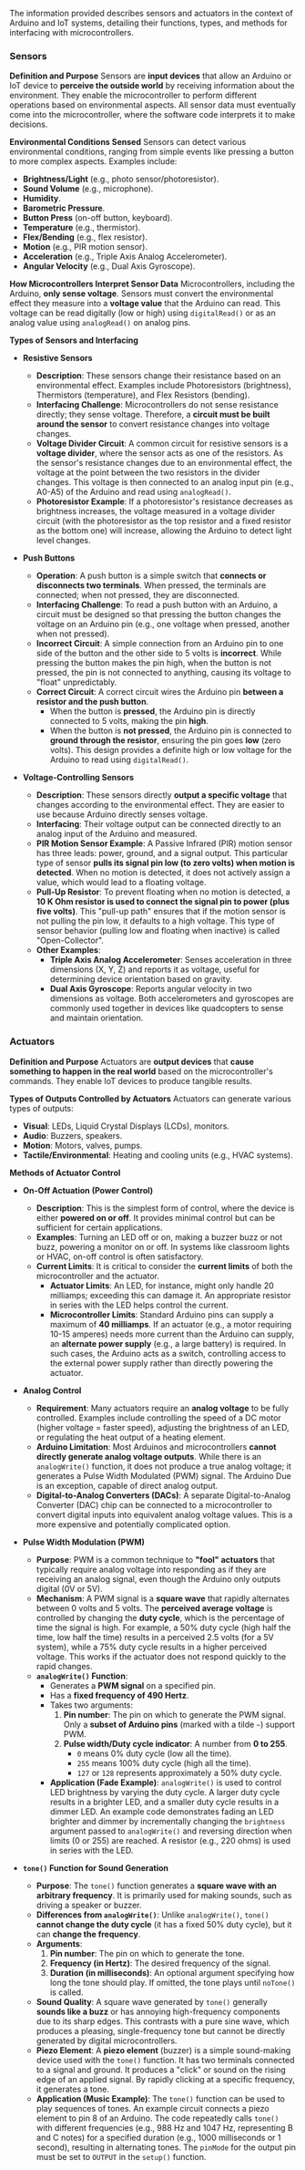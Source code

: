 
The information provided describes sensors and actuators in the context of Arduino and IoT systems, detailing their functions, types, and methods for interfacing with microcontrollers.

### Sensors

**Definition and Purpose**
Sensors are **input devices** that allow an Arduino or IoT device to **perceive the outside world** by receiving information about the environment. They enable the microcontroller to perform different operations based on environmental aspects. All sensor data must eventually come into the microcontroller, where the software code interprets it to make decisions.

**Environmental Conditions Sensed**
Sensors can detect various environmental conditions, ranging from simple events like pressing a button to more complex aspects. Examples include:
*   **Brightness/Light** (e.g., photo sensor/photoresistor).
*   **Sound Volume** (e.g., microphone).
*   **Humidity**.
*   **Barometric Pressure**.
*   **Button Press** (on-off button, keyboard).
*   **Temperature** (e.g., thermistor).
*   **Flex/Bending** (e.g., flex resistor).
*   **Motion** (e.g., PIR motion sensor).
*   **Acceleration** (e.g., Triple Axis Analog Accelerometer).
*   **Angular Velocity** (e.g., Dual Axis Gyroscope).

**How Microcontrollers Interpret Sensor Data**
Microcontrollers, including the Arduino, **only sense voltage**. Sensors must convert the environmental effect they measure into a **voltage value** that the Arduino can read. This voltage can be read digitally (low or high) using `digitalRead()` or as an analog value using `analogRead()` on analog pins.

**Types of Sensors and Interfacing**

*   **Resistive Sensors**
    *   **Description**: These sensors change their resistance based on an environmental effect. Examples include Photoresistors (brightness), Thermistors (temperature), and Flex Resistors (bending).
    *   **Interfacing Challenge**: Microcontrollers do not sense resistance directly; they sense voltage. Therefore, a **circuit must be built around the sensor** to convert resistance changes into voltage changes.
    *   **Voltage Divider Circuit**: A common circuit for resistive sensors is a **voltage divider**, where the sensor acts as one of the resistors. As the sensor's resistance changes due to an environmental effect, the voltage at the point between the two resistors in the divider changes. This voltage is then connected to an analog input pin (e.g., A0-A5) of the Arduino and read using `analogRead()`.
    *   **Photoresistor Example**: If a photoresistor's resistance decreases as brightness increases, the voltage measured in a voltage divider circuit (with the photoresistor as the top resistor and a fixed resistor as the bottom one) will increase, allowing the Arduino to detect light level changes.

*   **Push Buttons**
    *   **Operation**: A push button is a simple switch that **connects or disconnects two terminals**. When pressed, the terminals are connected; when not pressed, they are disconnected.
    *   **Interfacing Challenge**: To read a push button with an Arduino, a circuit must be designed so that pressing the button changes the voltage on an Arduino pin (e.g., one voltage when pressed, another when not pressed).
    *   **Incorrect Circuit**: A simple connection from an Arduino pin to one side of the button and the other side to 5 volts is **incorrect**. While pressing the button makes the pin high, when the button is not pressed, the pin is not connected to anything, causing its voltage to "float" unpredictably.
    *   **Correct Circuit**: A correct circuit wires the Arduino pin **between a resistor and the push button**.
        *   When the button is **pressed**, the Arduino pin is directly connected to 5 volts, making the pin **high**.
        *   When the button is **not pressed**, the Arduino pin is connected to **ground through the resistor**, ensuring the pin goes **low** (zero volts). This design provides a definite high or low voltage for the Arduino to read using `digitalRead()`.

*   **Voltage-Controlling Sensors**
    *   **Description**: These sensors directly **output a specific voltage** that changes according to the environmental effect. They are easier to use because Arduino directly senses voltage.
    *   **Interfacing**: Their voltage output can be connected directly to an analog input of the Arduino and measured.
    *   **PIR Motion Sensor Example**: A Passive Infrared (PIR) motion sensor has three leads: power, ground, and a signal output. This particular type of sensor **pulls its signal pin low (to zero volts) when motion is detected**. When no motion is detected, it does not actively assign a value, which would lead to a floating voltage.
    *   **Pull-Up Resistor**: To prevent floating when no motion is detected, a **10 K Ohm resistor is used to connect the signal pin to power (plus five volts)**. This "pull-up path" ensures that if the motion sensor is not pulling the pin low, it defaults to a high voltage. This type of sensor behavior (pulling low and floating when inactive) is called "Open-Collector".
    *   **Other Examples**:
        *   **Triple Axis Analog Accelerometer**: Senses acceleration in three dimensions (X, Y, Z) and reports it as voltage, useful for determining device orientation based on gravity.
        *   **Dual Axis Gyroscope**: Reports angular velocity in two dimensions as voltage. Both accelerometers and gyroscopes are commonly used together in devices like quadcopters to sense and maintain orientation.

### Actuators

**Definition and Purpose**
Actuators are **output devices** that **cause something to happen in the real world** based on the microcontroller's commands. They enable IoT devices to produce tangible results.

**Types of Outputs Controlled by Actuators**
Actuators can generate various types of outputs:
*   **Visual**: LEDs, Liquid Crystal Displays (LCDs), monitors.
*   **Audio**: Buzzers, speakers.
*   **Motion**: Motors, valves, pumps.
*   **Tactile/Environmental**: Heating and cooling units (e.g., HVAC systems).

**Methods of Actuator Control**

*   **On-Off Actuation (Power Control)**
    *   **Description**: This is the simplest form of control, where the device is either **powered on or off**. It provides minimal control but can be sufficient for certain applications.
    *   **Examples**: Turning an LED off or on, making a buzzer buzz or not buzz, powering a monitor on or off. In systems like classroom lights or HVAC, on-off control is often satisfactory.
    *   **Current Limits**: It is critical to consider the **current limits** of both the microcontroller and the actuator.
        *   **Actuator Limits**: An LED, for instance, might only handle 20 milliamps; exceeding this can damage it. An appropriate resistor in series with the LED helps control the current.
        *   **Microcontroller Limits**: Standard Arduino pins can supply a maximum of **40 milliamps**. If an actuator (e.g., a motor requiring 10-15 amperes) needs more current than the Arduino can supply, an **alternate power supply** (e.g., a large battery) is required. In such cases, the Arduino acts as a switch, controlling access to the external power supply rather than directly powering the actuator.

*   **Analog Control**
    *   **Requirement**: Many actuators require an **analog voltage** to be fully controlled. Examples include controlling the speed of a DC motor (higher voltage = faster speed), adjusting the brightness of an LED, or regulating the heat output of a heating element.
    *   **Arduino Limitation**: Most Arduinos and microcontrollers **cannot directly generate analog voltage outputs**. While there is an `analogWrite()` function, it does not produce a true analog voltage; it generates a Pulse Width Modulated (PWM) signal. The Arduino Due is an exception, capable of direct analog output.
    *   **Digital-to-Analog Converters (DACs)**: A separate Digital-to-Analog Converter (DAC) chip can be connected to a microcontroller to convert digital inputs into equivalent analog voltage values. This is a more expensive and potentially complicated option.

*   **Pulse Width Modulation (PWM)**
    *   **Purpose**: PWM is a common technique to **"fool" actuators** that typically require analog voltage into responding as if they are receiving an analog signal, even though the Arduino only outputs digital (0V or 5V).
    *   **Mechanism**: A PWM signal is a **square wave** that rapidly alternates between 0 volts and 5 volts. The **perceived average voltage** is controlled by changing the **duty cycle**, which is the percentage of time the signal is high. For example, a 50% duty cycle (high half the time, low half the time) results in a perceived 2.5 volts (for a 5V system), while a 75% duty cycle results in a higher perceived voltage. This works if the actuator does not respond quickly to the rapid changes.
    *   **`analogWrite()` Function**:
        *   Generates a **PWM signal** on a specified pin.
        *   Has a **fixed frequency of 490 Hertz**.
        *   Takes two arguments:
            1.  **Pin number**: The pin on which to generate the PWM signal. Only a **subset of Arduino pins** (marked with a tilde `~`) support PWM.
            2.  **Pulse width/Duty cycle indicator**: A number from **0 to 255**.
                *   `0` means 0% duty cycle (low all the time).
                *   `255` means 100% duty cycle (high all the time).
                *   `127` or `128` represents approximately a 50% duty cycle.
        *   **Application (Fade Example)**: `analogWrite()` is used to control LED brightness by varying the duty cycle. A larger duty cycle results in a brighter LED, and a smaller duty cycle results in a dimmer LED. An example code demonstrates fading an LED brighter and dimmer by incrementally changing the `brightness` argument passed to `analogWrite()` and reversing direction when limits (0 or 255) are reached. A resistor (e.g., 220 ohms) is used in series with the LED.

*   **`tone()` Function for Sound Generation**
    *   **Purpose**: The `tone()` function generates a **square wave with an arbitrary frequency**. It is primarily used for making sounds, such as driving a speaker or buzzer.
    *   **Differences from `analogWrite()`**: Unlike `analogWrite()`, `tone()` **cannot change the duty cycle** (it has a fixed 50% duty cycle), but it can **change the frequency**.
    *   **Arguments**:
        1.  **Pin number**: The pin on which to generate the tone.
        2.  **Frequency (in Hertz)**: The desired frequency of the signal.
        3.  **Duration (in milliseconds)**: An optional argument specifying how long the tone should play. If omitted, the tone plays until `noTone()` is called.
    *   **Sound Quality**: A square wave generated by `tone()` generally **sounds like a buzz** or has annoying high-frequency components due to its sharp edges. This contrasts with a pure sine wave, which produces a pleasing, single-frequency tone but cannot be directly generated by digital microcontrollers.
    *   **Piezo Element**: A **piezo element** (buzzer) is a simple sound-making device used with the `tone()` function. It has two terminals connected to a signal and ground. It produces a "click" or sound on the rising edge of an applied signal. By rapidly clicking at a specific frequency, it generates a tone.
    *   **Application (Music Example)**: The `tone()` function can be used to play sequences of tones. An example circuit connects a piezo element to pin 8 of an Arduino. The code repeatedly calls `tone()` with different frequencies (e.g., 988 Hz and 1047 Hz, representing B and C notes) for a specified duration (e.g., 1000 milliseconds or 1 second), resulting in alternating tones. The `pinMode` for the output pin must be set to `OUTPUT` in the `setup()` function.
